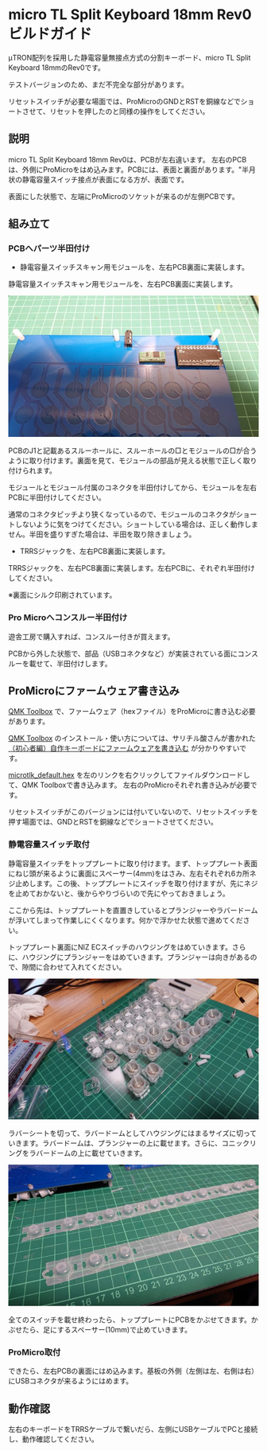 # micro TL Split Keyboard 18mm Rev0ビルドガイド

μTRON配列を採用した静電容量無接点方式の分割キーボード、micro TL Split Keyboard 18mmのRev0です。

テストバージョンのため、まだ不完全な部分があります。

リセットスイッチが必要な場面では、ProMicroのGNDとRSTを銅線などでショートさせて、リセットを押したのと同様の操作をしてください。

## 説明
micro TL Split Keyboard 18mm Rev0は、PCBが左右違います。
左右のPCBは、外側にProMicroをはめ込みます。PCBには、表面と裏面があります。"半月状の静電容量スイッチ接点が表面になる方が、表面です。

表面にした状態で、左端にProMicroのソケットが来るのが左側PCBです。

## 組み立て
### PCBへパーツ半田付け

- 静電容量スイッチスキャン用モジュールを、左右PCB裏面に実装します。

静電容量スイッチスキャン用モジュールを、左右PCB裏面に実装します。

![PCB](./pcb.jpg)

PCBのJ1と記載あるスルーホールに、スルーホールの□とモジュールの□が合うように取り付けます。裏面を見て、モジュールの部品が見える状態で正しく取り付けられます。

モジュールとモジュール付属のコネクタを半田付けしてから、モジュールを左右PCBに半田付けしてください。

通常のコネクタピッチより狭くなっているので、モジュールのコネクタがショートしないように気をつけてください。ショートしている場合は、正しく動作しません。半田を盛りすぎた場合は、半田を取り除きましょう。

- TRRSジャックを、左右PCB裏面に実装します。

TRRSジャックを、左右PCB裏面に実装します。左右PCBに、それぞれ半田付けしてください。

※裏面にシルク印刷されています。


### Pro Microへコンスルー半田付け

遊舎工房で購入すれば、コンスルー付きが買えます。

PCBから外した状態で、部品（USBコネクタなど）が実装されている面にコンスルーを載せて、半田付けします。

## ProMicroにファームウェア書き込み
[QMK Toolbox](https://github.com/qmk/qmk_toolbox) で、ファームウェア（hexファイル）をProMicroに書き込む必要があります。

[QMK Toolbox](https://github.com/qmk/qmk_toolbox) のインストール・使い方については、サリチル酸さんが書かれた[（初心者編）自作キーボードにファームウェアを書き込む](https://salicylic-acid3.hatenablog.com/entry/qmk-toolbox) が分かりやすいです。

[microtlk_default.hex](https://github.com/satromi/microtlk18_rev0/blob/main/microtlk_default.hex) を左のリンクを右クリックしてファイルダウンロードして、QMK Toolboxで書き込みます。
左右のProMicroそれぞれ書き込みが必要です。

リセットスイッチがこのバージョンには付いていないので、リセットスイッチを押す場面では、GNDとRSTを銅線などでショートさせてください。

### 静電容量スイッチ取付

静電容量スイッチをトッププレートに取り付けます。まず、トッププレート表面にねじ頭が来るように裏面にスペーサー(4mm)をはさみ、左右それぞれ6カ所ネジ止めします。この後、トッププレートにスイッチを取り付けますが、先にネジを止めておかないと、後からやりづらいので先にやっておきましょう。

ここから先は、トッププレートを直置きしているとプランジャーやラバードームが浮いてしまって作業しにくくなります。何かで浮かせた状態で進めてください。

トッププレート裏面にNIZ ECスイッチのハウジングをはめていきます。さらに、ハウジングにプランジャーをはめていきます。プランジャーは向きがあるので、隙間に合わせて入れてください。

![スイッチ取付](./switch.jpg)

ラバーシートを切って、ラバードームとしてハウジングにはまるサイズに切っていきます。ラバードームは、プランジャーの上に載せます。さらに、コニックリングをラバードームの上に載せていきます。

![ラバードーム](./dome.jpg)

全てのスイッチを載せ終わったら、トッププレートにPCBをかぶせてきます。かぶせたら、足にするスペーサー(10mm)で止めていきます。


### ProMicro取付

できたら、左右PCBの裏面にはめ込みます。基板の外側（左側は左、右側は右）にUSBコネクタが来るようにはめます。


## 動作確認

左右のキーボードをTRRSケーブルで繋いだら、左側にUSBケーブルでPCと接続し、動作確認してください。
